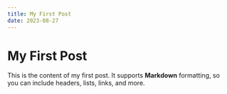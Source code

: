 ```yaml
---
title: My First Post
date: 2023-08-27
---
```


# My First Post

This is the content of my first post. It supports **Markdown** formatting, so you can include headers, lists, links, and more.
